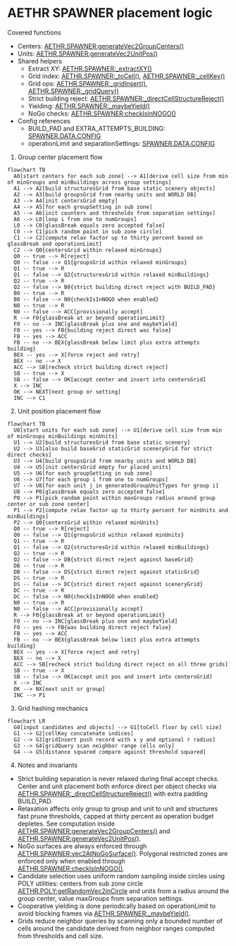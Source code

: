 # AETHR SPAWNER placement logic

Covered functions
- Centers: [AETHR.SPAWNER:generateVec2GroupCenters()](dev/SPAWNER.lua:1067)
- Units: [AETHR.SPAWNER:generateVec2UnitPos()](dev/SPAWNER.lua:1301)
- Shared helpers
  - Extract XY: [AETHR.SPAWNER:_extractXY()](dev/SPAWNER.lua:157)
  - Grid index: [AETHR.SPAWNER:_toCell()](dev/SPAWNER.lua:171), [AETHR.SPAWNER:_cellKey()](dev/SPAWNER.lua:178)
  - Grid ops: [AETHR.SPAWNER:_gridInsert()](dev/SPAWNER.lua:183), [AETHR.SPAWNER:_gridQuery()](dev/SPAWNER.lua:195)
  - Strict building reject: [AETHR.SPAWNER:_directCellStructureReject()](dev/SPAWNER.lua:233)
  - Yielding: [AETHR.SPAWNER:_maybeYield()](dev/SPAWNER.lua:255)
  - NoGo checks: [AETHR.SPAWNER:checkIsInNOGO()](dev/SPAWNER.lua:2085)
- Config references
  - BUILD_PAD and EXTRA_ATTEMPTS_BUILDING: [SPAWNER.DATA.CONFIG](dev/SPAWNER.lua:92)
  - operationLimit and separationSettings: [SPAWNER.DATA.CONFIG](dev/SPAWNER.lua:98)


1. Group center placement flow

```mermaid
flowchart TB
  A0[start centers for each sub zone] --> A1[derive cell size from min of minGroups and minBuildings across group settings]
  A1 --> A2[build structuresGrid from base static scenery objects]
  A2 --> A3[build groupsGrid from nearby units and WORLD DB]
  A3 --> A4[init centersGrid empty]
  A4 --> A5[for each groupSetting in sub zone]
  A5 --> A6[init counters and thresholds from separation settings]
  A6 --> L0[loop i from one to numGroups]
  L0 --> C0[glassBreak equals zero accepted false]
  C0 --> C1[pick random point in sub zone circle]
  C1 --> C2[compute relax factor up to thirty percent based on glassBreak and operationLimit]
  C2 --> Q0{centersGrid within relaxed minGroups}
  Q0 -- true --> R[reject]
  Q0 -- false --> Q1{groupsGrid within relaxed minGroups}
  Q1 -- true --> R
  Q1 -- false --> Q2{structuresGrid within relaxed minBuildings}
  Q2 -- true --> R
  Q2 -- false --> B0{strict building direct reject with BUILD_PAD}
  B0 -- true --> R
  B0 -- false --> N0{checkIsInNOGO when enabled}
  N0 -- true --> R
  N0 -- false --> ACC[provisionally accept]
  R --> F0{glassBreak at or beyond operationLimit}
  F0 -- no --> INC[glassBreak plus one and maybeYield]
  F0 -- yes --> FB{building reject direct was false}
  FB -- yes --> ACC
  FB -- no --> BEX{glassBreak below limit plus extra attempts building}
  BEX -- yes --> X[force reject and retry]
  BEX -- no --> X
  ACC --> SB[recheck strict building direct reject]
  SB -- true --> X
  SB -- false --> OK[accept center and insert into centersGrid]
  X --> INC
  OK --> NEXT[next group or setting]
  INC --> C1
```

2. Unit position placement flow

```mermaid
flowchart TB
  U0[start units for each sub zone] --> U1[derive cell size from min of minGroups minBuildings minUnits]
  U1 --> U2[build structuresGrid from base static scenery]
  U2 --> U3[also build baseGrid staticGrid sceneryGrid for strict direct checks]
  U3 --> U4[build groupsGrid from nearby units and WORLD DB]
  U4 --> U5[init centersGrid empty for placed units]
  U5 --> U6[for each groupSetting in sub zone]
  U6 --> U7[for each group i from one to numGroups]
  U7 --> U8[for each unit j in generatedGroupUnitTypes for group i]
  U8 --> P0[glassBreak equals zero accepted false]
  P0 --> P1[pick random point within maxGroups radius around group center or sub zone center]
  P1 --> P2[compute relax factor up to thirty percent for minUnits and minBuildings]
  P2 --> Q0{centersGrid within relaxed minUnits}
  Q0 -- true --> R[reject]
  Q0 -- false --> Q1{groupsGrid within relaxed minUnits}
  Q1 -- true --> R
  Q1 -- false --> Q2{structuresGrid within relaxed minBuildings}
  Q2 -- true --> R
  Q2 -- false --> DB{strict direct reject against baseGrid}
  DB -- true --> R
  DB -- false --> DS{strict direct reject against staticGrid}
  DS -- true --> R
  DS -- false --> DC{strict direct reject against sceneryGrid}
  DC -- true --> R
  DC -- false --> N0{checkIsInNOGO when enabled}
  N0 -- true --> R
  N0 -- false --> ACC[provisionally accept]
  R --> F0{glassBreak at or beyond operationLimit}
  F0 -- no --> INC[glassBreak plus one and maybeYield]
  F0 -- yes --> FB{was building direct reject false}
  FB -- yes --> ACC
  FB -- no --> BEX{glassBreak below limit plus extra attempts building}
  BEX -- yes --> X[force reject and retry]
  BEX -- no --> X
  ACC --> SB[recheck strict building direct reject on all three grids]
  SB -- true --> X
  SB -- false --> OK[accept unit pos and insert into centersGrid]
  X --> INC
  OK --> NX[next unit or group]
  INC --> P1
```

3. Grid hashing mechanics

```mermaid
flowchart LR
  G0[input candidates and objects] --> G1[toCell floor by cell size]
  G1 --> G2[cellKey concatenate indices]
  G2 --> G3[gridInsert push record with x y and optional r radius]
  G3 --> G4[gridQuery scan neighbor range cells only]
  G4 --> G5[distance squared compare against threshold squared]
```

4. Notes and invariants

- Strict building separation is never relaxed during final accept checks. Center and unit placement both enforce direct per object checks via [AETHR.SPAWNER:_directCellStructureReject()](dev/SPAWNER.lua:233) with extra padding BUILD_PAD.
- Relaxation affects only group to group and unit to unit and structures fast prune thresholds, capped at thirty percent as operation budget depletes. See computation inside [AETHR.SPAWNER:generateVec2GroupCenters()](dev/SPAWNER.lua:1179) and [AETHR.SPAWNER:generateVec2UnitPos()](dev/SPAWNER.lua:1443).
- NoGo surfaces are always enforced through [AETHR.SPAWNER:vec2AtNoGoSurface()](dev/SPAWNER.lua:2128). Polygonal restricted zones are enforced only when enabled through [AETHR.SPAWNER:checkIsInNOGO()](dev/SPAWNER.lua:2085).
- Candidate selection uses uniform random sampling inside circles using POLY utilities: centers from sub zone circle [AETHR.POLY:getRandomVec2inCircle](dev/POLY.lua:0) and units from a radius around the group center, value maxGroups from separation settings.
- Cooperative yielding is done periodically based on operationLimit to avoid blocking frames via [AETHR.SPAWNER:_maybeYield()](dev/SPAWNER.lua:255).
- Grids reduce neighbor queries by scanning only a bounded number of cells around the candidate derived from neighbor ranges computed from thresholds and cell size.